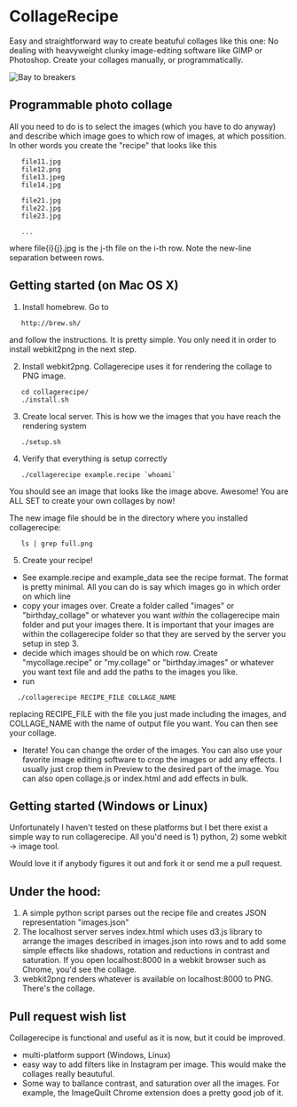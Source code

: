 # CollageRecipe

Easy and straightforward way to create beatuful collages like this one:
No dealing with heavyweight clunky image-editing software like GIMP or Photoshop.
Create your collages manually, or programmatically.

![Bay to breakers](https://dl.dropboxusercontent.com/s/xjnb5dpws0wkhr7/bay2breakers_good_small.jpg)

## Programmable photo collage

All you need to do is to select the images (which you have to do anyway) and describe which image goes to which row of images, at which possition.
In other words you create the "recipe" that looks like this

```
   file11.jpg
   file12.png
   file13.jpeg
   file14.jpg

   file21.jpg
   file22.jpg
   file23.jpg

   ...
```

where file{i}{j}.jpg is the j-th file on the i-th row. Note the new-line separation between rows.

## Getting started (on Mac OS X)

1. Install homebrew. Go to 
```   
   http://brew.sh/ 
```   
and follow the instructions. It is pretty simple. You only need it in order to install webkit2png in the next step.

2. Install webkit2png. Collagerecipe uses it for rendering the collage to PNG image.
```   
   cd collagerecipe/
   ./install.sh
```   

3. Create local server. This is how we the images that you have reach the rendering system
```   
   ./setup.sh
```   

4. Verify that everything is setup correctly
```   
   ./collagerecipe example.recipe `whoami`
```   
You should see an image that looks like the image above. Awesome! You are ALL SET to create your own collages by now!

The new image file should be in the directory where you installed collagerecipe:
```   
   ls | grep full.png
```   

5. Create your recipe!    
* See example.recipe and example_data see the recipe format. The format is pretty minimal. All you can do is say which images go in which order on which line
* copy your images over. Create a folder called "images" or "birthday_collage" or whatever you want *within* the collagerecipe main folder and put your images there. It is important that your images are within the collagerecipe folder so that they are served by the server you setup in step 3. 
* decide which images should be on which row. Create "mycollage.recipe" or "my.collage" or "birthday.images" or whatever you want text file and add the paths to the images you like. 
* run 
```   
  ./collagerecipe RECIPE_FILE COLLAGE_NAME
```   
replacing RECIPE_FILE with the file you just made including the images, and COLLAGE_NAME with the name of output file you want. You can then see your collage.
* Iterate! You can change the order of the images. You can also use your favorite image editing software to crop the images or add any effects. I usually just crop them in Preview to the desired part of the image. You can also open collage.js or index.html and add effects in bulk.

## Getting started (Windows or Linux)

Unfortunately I haven't tested on these platforms but I bet there exist a simple way to run collagerecipe. All you'd need is 1) python, 2) some webkit -> image tool. 

Would love it if anybody figures it out and fork it or send me a pull request.

## Under the hood:

1. A simple python script parses out the recipe file and creates JSON representation "images.json"
2. The localhost server serves index.html which uses d3.js library to arrange the images described in images.json into rows and to add some simple effects like shadows, rotation and reductions in contrast and saturation. If you open localhost:8000 in a webkit browser such as Chrome, you'd see the collage.
3. webkit2png renders whatever is available on localhost:8000 to PNG. There's the collage.

## Pull request wish list

Collagerecipe is functional and useful as it is now, but it could be improved.

* multi-platform support (Windows, Linux)
* easy way to add filters like in Instagram per image. This would make the collages really beautuful. 
* Some way to ballance contrast, and saturation over all the images. For example, the ImageQuilt Chrome extension does a pretty good job of it. 


